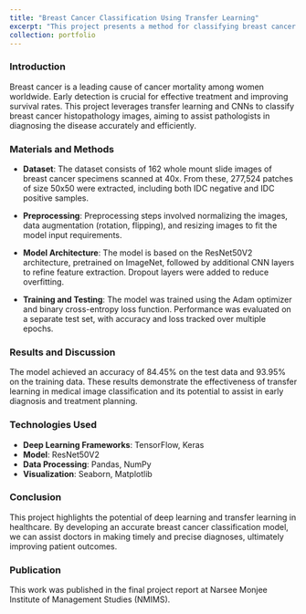 ```yaml
---
title: "Breast Cancer Classification Using Transfer Learning"
excerpt: "This project presents a method for classifying breast cancer histopathology images using the concept of transfer learning and several compact Convolutional Neural Networks (CNNs). By leveraging the ResNet50V2 model, we aim to enhance the accuracy of breast cancer diagnosis."
collection: portfolio
---
```


### Introduction
Breast cancer is a leading cause of cancer mortality among women worldwide. Early detection is crucial for effective treatment and improving survival rates. This project leverages transfer learning and CNNs to classify breast cancer histopathology images, aiming to assist pathologists in diagnosing the disease accurately and efficiently.

### Materials and Methods

- **Dataset**: The dataset consists of 162 whole mount slide images of breast cancer specimens scanned at 40x. From these, 277,524 patches of size 50x50 were extracted, including both IDC negative and IDC positive samples.
  
- **Preprocessing**: Preprocessing steps involved normalizing the images, data augmentation (rotation, flipping), and resizing images to fit the model input requirements.

- **Model Architecture**: The model is based on the ResNet50V2 architecture, pretrained on ImageNet, followed by additional CNN layers to refine feature extraction. Dropout layers were added to reduce overfitting.

- **Training and Testing**: The model was trained using the Adam optimizer and binary cross-entropy loss function. Performance was evaluated on a separate test set, with accuracy and loss tracked over multiple epochs.

### Results and Discussion
The model achieved an accuracy of 84.45% on the test data and 93.95% on the training data. These results demonstrate the effectiveness of transfer learning in medical image classification and its potential to assist in early diagnosis and treatment planning.

### Technologies Used
- **Deep Learning Frameworks**: TensorFlow, Keras
- **Model**: ResNet50V2
- **Data Processing**: Pandas, NumPy
- **Visualization**: Seaborn, Matplotlib

### Conclusion
This project highlights the potential of deep learning and transfer learning in healthcare. By developing an accurate breast cancer classification model, we can assist doctors in making timely and precise diagnoses, ultimately improving patient outcomes.

### Publication
This work was published in the final project report at Narsee Monjee Institute of Management Studies (NMIMS).
